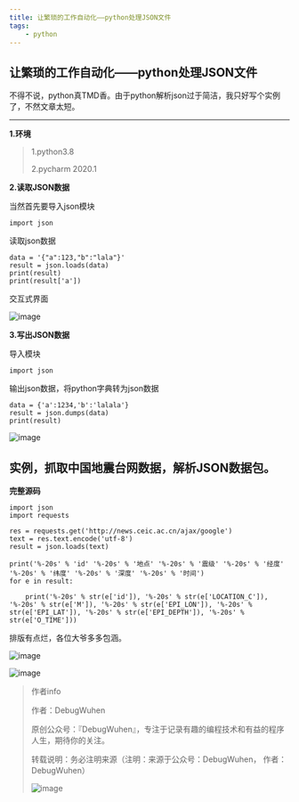 ```yaml
---
title: 让繁琐的工作自动化——python处理JSON文件
tags:
    - python
---
```


## 让繁琐的工作自动化——python处理JSON文件

不得不说，python真TMD香。由于python解析json过于简洁，我只好写个实例了，不然文章太短。

****

**1.环境**

>1.python3.8
>
>2.pycharm 2020.1

<!--more-->

**2.读取JSON数据**

当然首先要导入json模块
```
import json
```
读取json数据
```
data = '{"a":123,"b":"lala"}'
result = json.loads(data)
print(result)
print(result['a'])

```

交互式界面

![image](https://user-images.githubusercontent.com/48900845/112762217-18df0b80-9031-11eb-9e35-4f17627d66e8.png)



**3.写出JSON数据**

导入模块
```
import json
```

输出json数据，将python字典转为json数据
```
data = {'a':1234,'b':'lalala'}
result = json.dumps(data)
print(result)
```

![image](https://user-images.githubusercontent.com/48900845/112762229-20061980-9031-11eb-94fc-64eabfd6889a.png)


## 实例，抓取中国地震台网数据，解析JSON数据包。

**完整源码**

```
import json
import requests

res = requests.get('http://news.ceic.ac.cn/ajax/google')
text = res.text.encode('utf-8')
result = json.loads(text)

print('%-20s' % 'id' '%-20s' % '地点' '%-20s' % '震级' '%-20s' % '经度' '%-20s' % '纬度' '%-20s' % '深度' '%-20s' % '时间')
for e in result:

    print('%-20s' % str(e['id']), '%-20s' % str(e['LOCATION_C']), '%-20s' % str(e['M']), '%-20s' % str(e['EPI_LON']), '%-20s' % str(e['EPI_LAT']), '%-20s' % str(e['EPI_DEPTH']), '%-20s' % str(e['O_TIME']))

```


排版有点烂，各位大爷多多包涵。

![image](https://user-images.githubusercontent.com/48900845/112762239-2c8a7200-9031-11eb-80bb-661790cab334.png)

![image](https://user-images.githubusercontent.com/48900845/112762241-30b68f80-9031-11eb-9a31-06ebbd75da8c.png)




>作者info
>
>作者：DebugWuhen
>
>原创公众号：『DebugWuhen』，专注于记录有趣的编程技术和有益的程序人生，期待你的关注。
>
>转载说明：务必注明来源（注明：来源于公众号：DebugWuhen， 作者：DebugWuhen）
>
>![image](https://user-images.githubusercontent.com/48900845/112752163-3b0e6480-9004-11eb-899d-66ddef749c2b.png)
